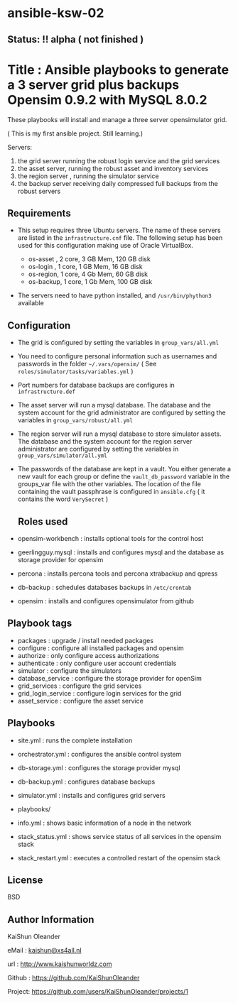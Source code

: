 # ansible-ksw-02
## Status: :bangbang: alpha ( not finished )


Title : Ansible playbooks to generate a 3 server grid plus backups
        Opensim 0.9.2 with MySQL 8.0.2
==================================================================

These playbooks will install and manage a three server opensimulator grid.

( This is my first ansible project. Still learning.)

Servers:
  1) the grid server running the robust login service and the grid services
  2) the asset server, running the robust asset and inventory services
  3) the region server , running the simulator service
  4) the backup server receiving daily compressed full backups from the robust servers

Requirements
------------

- This setup requires three Ubuntu servers. The name of these servers are listed
  in the `infrastructure.cnf` file. The following setup has been used for this
  configuration making use of Oracle VirtualBox.
  - os-asset , 2 core, 3 GB Mem, 120 GB disk
  - os-login , 1 core, 1 GB Mem,  16 GB disk
  - os-region, 1 core, 4 Gb Mem,  60 GB disk
  - os-backup, 1 core, 1 Gb Mem, 100 GB disk

- The servers need to have python installed, and `/usr/bin/phython3` available


Configuration
------------
- The grid is configured by setting the variables in `group_vars/all.yml`
- You need to configure personal information such as usernames and passwords in
  the folder `~/.vars/opensim/` ( See `roles/simulator/tasks/variables.yml` )
- Port numbers for database backups are configures in `infrastructure.def`
- The asset server will run a mysql database. The database and the system
   account for the grid administrator are configured by setting the variables
   in `group_vars/robust/all.yml`
- The region server will run a mysql database to store simulator assets. The
  database and the system account for the region server administrator are
  configured by setting the variables in `group_vars/simulator/all.yml`    
- The passwords of the database are kept in a vault. You either generate a new
  vault for each group or define the `vault_db_password` variable in the groups_var
  file with the other variables. The location of the file containing the vault
  passphrase is configured in `ansible.cfg` ( it contains the word `VerySecret` )
  
  Roles used
  ----------
- opensim-workbench : installs optional tools for the control host
- geerlingguy.mysql : installs and configures mysql and the database as storage provider
                      for opensim 
- percona           : installs percona tools and percona xtrabackup and qpress
- db-backup         : schedules databases backups in `/etc/crontab`
- opensim           : installs and configures opensimulator from github

Playbook tags
----------------
- packages           : upgrade / install needed packages
- configure          : configure all installed packages and opensim
- authorize          : only configure access authorizations
- authenticate       : only configure user account credentials
- simulator          : configure the simulators
- database_service   : configure the storage provider for openSim
- grid_services      : configure the grid services
- grid_login_service : configure login services for the grid
- asset_service      : configure the asset service

Playbooks
----------
- site.yml         : runs the complete installation
- orchestrator.yml : configures the ansible control system
- db-storage.yml   : configures the storage provider mysql
- db-backup.yml    : configures database backups
- simulator.yml    : installs and configures grid servers


- playbooks/
 -  info.yml          : shows basic information of a node in the network
 -  stack_status.yml  : shows service status of all services in the opensim stack
 -  stack_restart.yml : executes a controlled restart of the opensim stack

License
-------

BSD

Author Information
------------------
KaiShun Oleander

eMail  : kaishun@xs4all.nl

url    : http://www.kaishunworldz.com

Github : https://github.com/KaiShunOleander

Project: https://github.com/users/KaiShunOleander/projects/1
